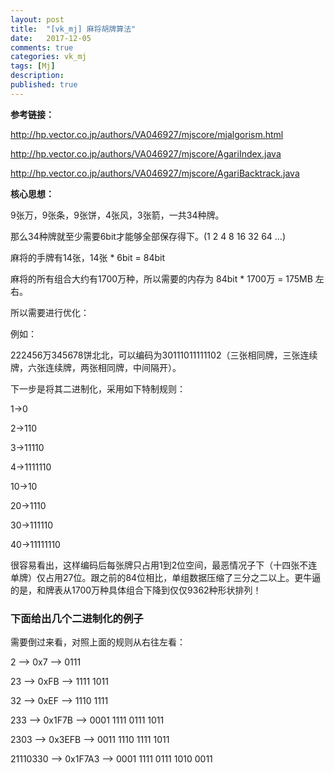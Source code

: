 ```yaml
---
layout: post
title:  "[vk_mj] 麻将胡牌算法"
date:   2017-12-05
comments: true
categories: vk_mj
tags: [Mj]
description:
published: true
---
```


**参考链接：**

http://hp.vector.co.jp/authors/VA046927/mjscore/mjalgorism.html

http://hp.vector.co.jp/authors/VA046927/mjscore/AgariIndex.java

http://hp.vector.co.jp/authors/VA046927/mjscore/AgariBacktrack.java


**核心思想：**

9张万，9张条，9张饼，4张风，3张箭，一共34种牌。

那么34种牌就至少需要6bit才能够全部保存得下。(1 2 4 8 16 32 64 ...)

麻将的手牌有14张，14张 * 6bit = 84bit

麻将的所有组合大约有1700万种，所以需要的内存为 84bit * 1700万 = 175MB 左右。


所以需要进行优化：

例如：

222456万345678饼北北，可以编码为30111011111102（三张相同牌，三张连续牌，六张连续牌，两张相同牌，中间隔开）。

下一步是将其二进制化，采用如下特制规则：

1→0

2→110

3→11110

4→1111110

10→10

20→1110

30→111110

40→11111110

很容易看出，这样编码后每张牌只占用1到2位空间，最恶情况子下（十四张不连单牌）仅占用27位。跟之前的84位相比，单组数据压缩了三分之二以上。更牛逼的是，和牌表从1700万种具体组合下降到仅仅9362种形状排列！


### 下面给出几个二进制化的例子

需要倒过来看，对照上面的规则从右往左看：

2 --> 0x7 --> 0111

23 --> 0xFB --> 1111 1011

32 --> 0xEF --> 1110 1111

233 --> 0x1F7B --> 0001 1111 0111 1011

2303 --> 0x3EFB --> 0011 1110 1111 1011

21110330 --> 0x1F7A3 --> 0001 1111 0111 1010 0011









